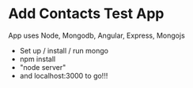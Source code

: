 # Add Contacts Test App

App uses Node, Mongodb, Angular, Express, Mongojs

* Set up / install / run mongo
* npm install
* "node server"
* and localhost:3000 to go!!!
